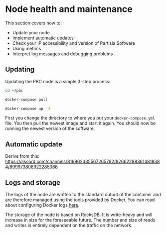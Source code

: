 # Node health and maintenance

This section covers how to:

- Update your node   
- Implement automatic updates   
- Check your IP accessibility and version of Partisia Software   
- Using metrics   
- Interpret log messages and debugging problems   


## Updating

Updating the PBC node is a simple 3-step process:

````bash
cd ~/pbc
````
````bash
docker-compose pull
````
````bash
docker-compose up -d
````

First you change the directory to where you put your `docker-compose.yml` file. You then pull the newest image and start it again. You should now be running the newest version of the software.

## Automatic update

Derive from this: https://discord.com/channels/819902335567265792/826622883614818384/899973806922285066

## Logs and storage

The logs of the node are written to the standard output of the container and are therefore managed using the tools provided by Docker. You can read about configuring Docker logs [here](https://docs.docker.com/config/containers/logging/configure/).

The storage of the node is based on RocksDB. It is write-heavy and will increase in size for the foreseeable future. The number and size of reads and writes is entirely dependent on the traffic on the network.
